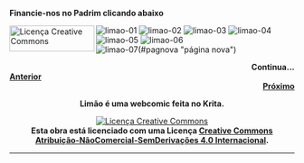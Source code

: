 **Financie-nos no Padrim clicando abaixo**

<a rel="license" href="http://padrim.com.br/limao"><img alt="Licença Creative Commons" style="border-width:0" src="https://s3-sa-east-1.amazonaws.com/padrimbucketteste/padrim/Logotipo_colorido_horizontal.png"  height="46" width="150" align="left"/></a>

![limao-01](https://user-images.githubusercontent.com/88214445/127747664-2624cdd1-5afd-48de-b135-af7addc53f4c.jpg)
![limao-02](https://user-images.githubusercontent.com/88214445/127747666-d7d0abce-ecee-432a-82a4-53244037a3a2.jpg)
![limao-03](https://user-images.githubusercontent.com/88214445/129053155-93836fae-37fe-4e37-b678-3f3a79ae89e9.jpg)
![limao-04](https://user-images.githubusercontent.com/88214445/128375565-ce869554-1648-4388-af64-ed664687fc00.jpg)
![limao-05](https://user-images.githubusercontent.com/88214445/129047744-ead59b73-435d-4dfb-95c2-efb91fb9c578.jpg)
![limao-06](https://user-images.githubusercontent.com/88214445/129813237-74f2399f-7320-4112-b6bb-be7bf86ce131.jpg)
![limao-07(#pagnova "página nova")](https://user-images.githubusercontent.com/88214445/130510652-2a618376-465e-43df-b6ed-aa5c3afec59b.jpg)
<div style="text-align: right"><b>Continua...</b></div>

<div style="text-align: left"><a href="https://limaof.github.io"><b>Anterior</b></a></div> <div style="text-align: right"><a href="https://limaof.github.io"><b>Próximo</b></a></div>
<div style="text-align: center"><p Align="center"> <b>Limão é uma webcomic feita no Krita.</b></p>  
<a rel="license" href="http://creativecommons.org/licenses/by-nc-nd/4.0/"><img alt="Licença Creative Commons" style="border-width:0" src="https://i.creativecommons.org/l/by-nc-nd/4.0/88x31.png" /></a><br /><b>Esta obra está licenciado com uma Licença <a rel="license" href="http://creativecommons.org/licenses/by-nc-nd/4.0/">Creative Commons Atribuição-NãoComercial-SemDerivações 4.0 Internacional</a>.</b></div>


<hr size="12" width="100%" align="center" color="black">

